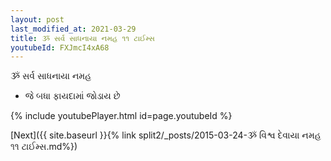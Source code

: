```yaml
---
layout: post
last_modified_at: 2021-03-29
title: ૐ સર્વ સાધનાયા નમહ ૧૧ ટાઈમ્સ
youtubeId: FXJmcI4xA68
---
```

 
 
 ૐ સર્વ સાધનાયા નમહ  
 
 -  જે બધા ફાયદામાં જોડાય છે 
 
  
 
  
 
 
 
 
 
 


{% include youtubePlayer.html id=page.youtubeId %}
 
[Next]({{ site.baseurl }}{% link  split2/_posts/2015-03-24-ૐ વિશ્વ દેવાયા નમહ ૧૧ ટાઈમ્સ.md%})
 
